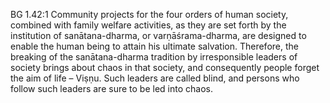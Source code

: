 BG 1.42:1	Community projects for the four orders of human society, combined with family welfare activities, as they are set forth by the institution of sanātana-dharma, or varṇāśrama-dharma, are designed to enable the human being to attain his ultimate salvation. Therefore, the breaking of the sanātana-dharma tradition by irresponsible leaders of society brings about chaos in that society, and consequently people forget the aim of life – Viṣṇu. Such leaders are called blind, and persons who follow such leaders are sure to be led into chaos.